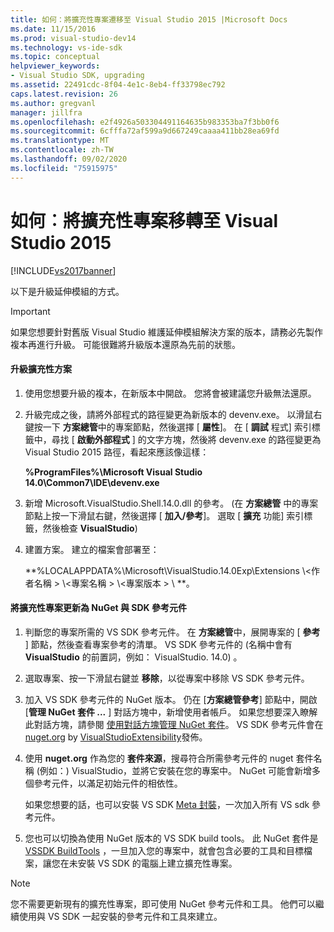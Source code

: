 ```yaml
---
title: 如何：將擴充性專案遷移至 Visual Studio 2015 |Microsoft Docs
ms.date: 11/15/2016
ms.prod: visual-studio-dev14
ms.technology: vs-ide-sdk
ms.topic: conceptual
helpviewer_keywords:
- Visual Studio SDK, upgrading
ms.assetid: 22491cdc-8f04-4e1c-8eb4-ff33798ec792
caps.latest.revision: 26
ms.author: gregvanl
manager: jillfra
ms.openlocfilehash: e2f4926a503304491164635b983353ba7f3bb0f6
ms.sourcegitcommit: 6cfffa72af599a9d667249caaaa411bb28ea69fd
ms.translationtype: MT
ms.contentlocale: zh-TW
ms.lasthandoff: 09/02/2020
ms.locfileid: "75915975"
---
```

# <a name="how-to-migrate-extensibility-projects-to-visual-studio-2015"></a>如何︰將擴充性專案移轉至 Visual Studio 2015
[!INCLUDE[vs2017banner](../includes/vs2017banner.md)]

以下是升級延伸模組的方式。  
  
> [!IMPORTANT]
> 如果您想要針對舊版 Visual Studio 維護延伸模組解決方案的版本，請務必先製作複本再進行升級。 可能很難將升級版本還原為先前的狀態。  
  
#### <a name="to-upgrade-an-extensibility-solution"></a>升級擴充性方案  
  
1. 使用您想要升級的複本，在新版本中開啟。 您將會被建議您升級無法還原。  
  
2. 升級完成之後，請將外部程式的路徑變更為新版本的 devenv.exe。 以滑鼠右鍵按一下 **方案總管**中的專案節點，然後選擇 [ **屬性**]。 在 [ **調試** 程式] 索引標籤中，尋找 [ **啟動外部程式** ] 的文字方塊，然後將 devenv.exe 的路徑變更為 Visual Studio 2015 路徑，看起來應該像這樣：  
  
     **%ProgramFiles%\Microsoft Visual Studio 14.0\Common7\IDE\devenv.exe**  
  
3. 新增 Microsoft.VisualStudio.Shell.14.0.dll 的參考。  (在 **方案總管** 中的專案節點上按一下滑鼠右鍵，然後選擇 [ **加入/參考**]。 選取 [ **擴充** 功能] 索引標籤，然後檢查 **VisualStudio**)   
  
4. 建置方案。 建立的檔案會部署至：  
  
     **%LOCALAPPDATA%\Microsoft\VisualStudio.14.0Exp\Extensions \\<作者名稱 \> \\<專案名稱 \> \\<專案版本 \> \\ **。  
  
#### <a name="to-update-an-extensibility-project-to-nuget-vs-sdk-reference-assemblies"></a>將擴充性專案更新為 NuGet 與 SDK 參考元件  
  
1. 判斷您的專案所需的 VS SDK 參考元件。  在 **方案總管**中，展開專案的 [ **參考** ] 節點，然後查看專案參考的清單。  VS SDK 參考元件的 (名稱中會有 **VisualStudio** 的前置詞，例如： VisualStudio. 14.0) 。  
  
2. 選取專案、按一下滑鼠右鍵並 **移除**，以從專案中移除 VS SDK 參考元件。  
  
3. 加入 VS SDK 參考元件的 NuGet 版本。  仍在 [**方案總管參考**] 節點中，開啟 [**管理 NuGet 套件 ...** ] 對話方塊中，新增使用者帳戶。  如果您想要深入瞭解此對話方塊，請參閱 [使用對話方塊管理 NuGet 套件](/nuget/consume-packages/install-use-packages-visual-studio)。 VS SDK 參考元件會在 [nuget.org](https://www.nuget.org/) by [VisualStudioExtensibility](https://www.nuget.org/profiles/VisualStudioExtensibility)發佈。  
  
4. 使用 **nuget.org** 作為您的 **套件來源**，搜尋符合所需參考元件的 nuget 套件名稱 (例如：) VisualStudio，並將它安裝在您的專案中。  NuGet 可能會新增多個參考元件，以滿足初始元件的相依性。  
  
     如果您想要的話，也可以安裝 VS SDK [Meta 封裝](https://www.nuget.org/packages/VSSDK_Reference_Assemblies)，一次加入所有 VS sdk 參考元件。  
  
5. 您也可以切換為使用 NuGet 版本的 VS SDK build tools。 此 NuGet 套件是 [VSSDK BuildTools](https://www.nuget.org/packages/Microsoft.VSSDK.BuildTools) ，一旦加入您的專案中，就會包含必要的工具和目標檔案，讓您在未安裝 VS SDK 的電腦上建立擴充性專案。  
  
> [!NOTE]
> 您不需要更新現有的擴充性專案，即可使用 NuGet 參考元件和工具。  他們可以繼續使用與 VS SDK 一起安裝的參考元件和工具來建立。
